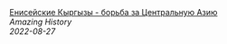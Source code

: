 <!--2024-01-04 01:37:28-->
<div class="yb">
  <a class="nodecor" href="/index.html?istoriya/enisejskie_kyrgyzy_-_borba_za_centralnuju_aziju">
    <img class="preview" data-videoid="NUG0cHZye_A" src="https://i.ytimg.com/vi/NUG0cHZye_A/hqdefault.jpg" align="middle" alt="">
  </a>
  <div class="inlbl text">
    <a class="nodecor" href="/index.html?istoriya/enisejskie_kyrgyzy_-_borba_za_centralnuju_aziju">Енисейские Кыргызы - борьба за Центральную Азию</a><br>
    <i class="smaller2">Amazing History</i><br>
    <i class="smaller3">2022-08-27</i>
  </div>
</div>
